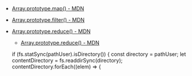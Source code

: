   * [Array.prototype.map() - MDN](https://developer.mozilla.org/es/docs/Web/JavaScript/Reference/Global_Objects/Array/map)
  * [Array.prototype.filter() - MDN](https://developer.mozilla.org/es/docs/Web/JavaScript/Reference/Global_Objects/Array/filter)
  * [Array.prototype.reduce() - MDN](https://developer.mozilla.org/es/docs/Web/JavaScript/Reference/Global_Objects/Array/Reduce)

    * [Array.prototype.reduce() - MDN](hps://developer.mozilla.org/es//Global_Objects/Array/Reduce)



    if (fs.statSync(pathUser).isDirectory()) {
      const directory = pathUser;
      let contentDirectory = fs.readdirSync(directory); 
      contentDirectory.forEach((elem) => {